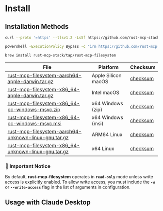 # Install

<!-- tabs:start -->

## Installation Methods

<!-- x-release-please-start-version -->

```sh
curl --proto '=https' --tlsv1.2 -LsSf https://github.com/rust-mcp-stack/rust-mcp-filesystem/releases/download/v0.2.2/rust-mcp-filesystem-installer.sh | sh
```

```sh
powershell -ExecutionPolicy Bypass -c "irm https://github.com/rust-mcp-stack/rust-mcp-filesystem/releases/download/v0.2.2/rust-mcp-filesystem-installer.ps1 | iex"
```

<!-- x-release-please-end -->

```sh
brew install rust-mcp-stack/tap/rust-mcp-filesystem
```

| File | Platform | Checksum |
|------|----------|----------|
| <!-- x-release-please-start-version -->[rust-mcp-filesystem-aarch64-apple-darwin.tar.gz](https://github.com/rust-mcp-stack/rust-mcp-filesystem/releases/download/v0.2.2/rust-mcp-filesystem-aarch64-apple-darwin.tar.gz)<!-- x-release-please-end --> | Apple Silicon macOS | <!-- x-release-please-start-version -->[checksum](https://github.com/rust-mcp-stack/rust-mcp-filesystem/releases/download/v0.2.2/rust-mcp-filesystem-aarch64-apple-darwin.tar.gz.sha256)<!-- x-release-please-end --> |
| <!-- x-release-please-start-version -->[rust-mcp-filesystem-x86_64-apple-darwin.tar.gz](https://github.com/rust-mcp-stack/rust-mcp-filesystem/releases/download/v0.2.2/rust-mcp-filesystem-x86_64-apple-darwin.tar.gz)<!-- x-release-please-end --> | Intel macOS | <!-- x-release-please-start-version -->[checksum](https://github.com/rust-mcp-stack/rust-mcp-filesystem/releases/download/v0.2.2/rust-mcp-filesystem-x86_64-apple-darwin.tar.gz.sha256)<!-- x-release-please-end --> |
| <!-- x-release-please-start-version -->[rust-mcp-filesystem-x86_64-pc-windows-msvc.zip](https://github.com/rust-mcp-stack/rust-mcp-filesystem/releases/download/v0.2.2/rust-mcp-filesystem-x86_64-pc-windows-msvc.zip)<!-- x-release-please-end --> | x64 Windows (zip) | <!-- x-release-please-start-version -->[checksum](https://github.com/rust-mcp-stack/rust-mcp-filesystem/releases/download/v0.2.2/rust-mcp-filesystem-x86_64-pc-windows-msvc.zip.sha256)<!-- x-release-please-end --> |
| <!-- x-release-please-start-version -->[rust-mcp-filesystem-x86_64-pc-windows-msvc.msi](https://github.com/rust-mcp-stack/rust-mcp-filesystem/releases/download/v0.2.2/rust-mcp-filesystem-x86_64-pc-windows-msvc.msi)<!-- x-release-please-end --> | x64 Windows (msi) | <!-- x-release-please-start-version -->[checksum](https://github.com/rust-mcp-stack/rust-mcp-filesystem/releases/download/v0.2.2/rust-mcp-filesystem-x86_64-pc-windows-msvc.msi.sha256)<!-- x-release-please-end --> |
| <!-- x-release-please-start-version -->[rust-mcp-filesystem-aarch64-unknown-linux-gnu.tar.gz](https://github.com/rust-mcp-stack/rust-mcp-filesystem/releases/download/v0.2.2/rust-mcp-filesystem-aarch64-unknown-linux-gnu.tar.gz)<!-- x-release-please-end --> | ARM64 Linux | <!-- x-release-please-start-version -->[checksum](https://github.com/rust-mcp-stack/rust-mcp-filesystem/releases/download/v0.2.2/rust-mcp-filesystem-aarch64-unknown-linux-gnu.tar.gz.sha256)<!-- x-release-please-end --> |
| <!-- x-release-please-start-version -->[rust-mcp-filesystem-x86_64-unknown-linux-gnu.tar.gz](https://github.com/rust-mcp-stack/rust-mcp-filesystem/releases/download/v0.2.2/rust-mcp-filesystem-x86_64-unknown-linux-gnu.tar.gz)<!-- x-release-please-end --> | x64 Linux | <!-- x-release-please-start-version -->[checksum](https://github.com/rust-mcp-stack/rust-mcp-filesystem/releases/download/v0.2.2/rust-mcp-filesystem-x86_64-unknown-linux-gnu.tar.gz.sha256)<!-- x-release-please-end --> |

<!-- tabs:end -->

### 📝 Important Notice

By default, **rust-mcp-filesystem** operates in **`read-only`** mode unless write access is explicitly enabled. To allow write access, you must include the **`-w`** or **`--write-access`** flag in the list of arguments in configuration.

## Usage with Claude Desktop

[](_configs/claude-desktop.md ':include')
